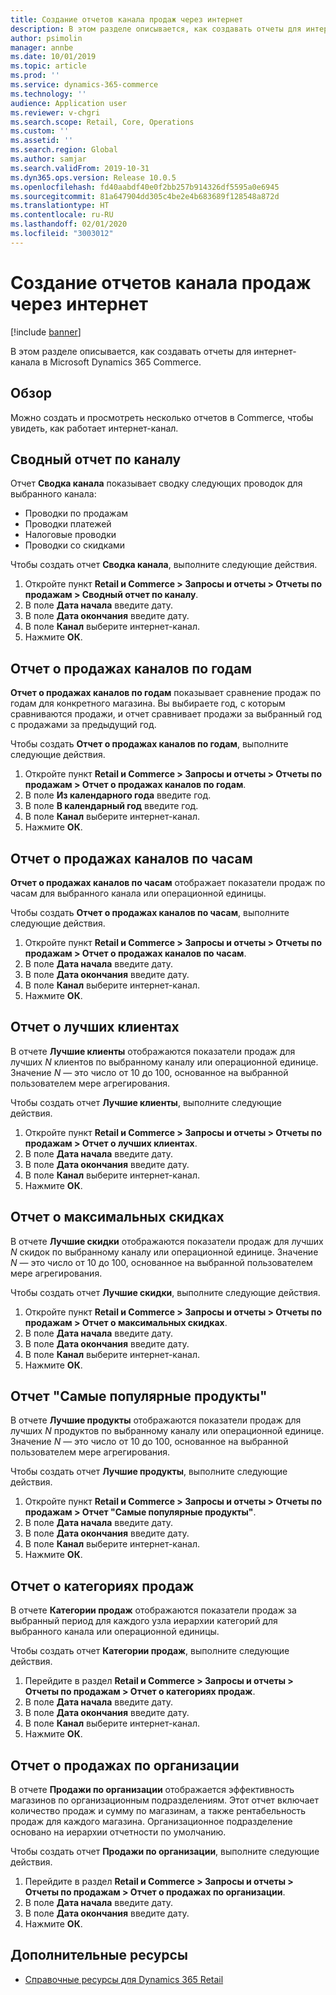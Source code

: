 ```yaml
---
title: Создание отчетов канала продаж через интернет
description: В этом разделе описывается, как создавать отчеты для интернет-канала в Microsoft Dynamics 365 Commerce.
author: psimolin
manager: annbe
ms.date: 10/01/2019
ms.topic: article
ms.prod: ''
ms.service: dynamics-365-commerce
ms.technology: ''
audience: Application user
ms.reviewer: v-chgri
ms.search.scope: Retail, Core, Operations
ms.custom: ''
ms.assetid: ''
ms.search.region: Global
ms.author: samjar
ms.search.validFrom: 2019-10-31
ms.dyn365.ops.version: Release 10.0.5
ms.openlocfilehash: fd40aabdf40e0f2bb257b914326df5595a0e6945
ms.sourcegitcommit: 81a647904dd305c4be2e4b683689f128548a872d
ms.translationtype: HT
ms.contentlocale: ru-RU
ms.lasthandoff: 02/01/2020
ms.locfileid: "3003012"
---
```

# <a name="generate-online-channel-reports"></a>Создание отчетов канала продаж через интернет


[!include [banner](includes/banner.md)]

В этом разделе описывается, как создавать отчеты для интернет-канала в Microsoft Dynamics 365 Commerce.

## <a name="overview"></a>Обзор

Можно создать и просмотреть несколько отчетов в Commerce, чтобы увидеть, как работает интернет-канал.

## <a name="channel-summary-report"></a>Сводный отчет по каналу

Отчет **Сводка канала** показывает сводку следующих проводок для выбранного канала:

- Проводки по продажам
- Проводки платежей
- Налоговые проводки
- Проводки со скидками

Чтобы создать отчет **Сводка канала**, выполните следующие действия.

1. Откройте пункт **Retail и Commerce \> Запросы и отчеты \> Отчеты по продажам \> Сводный отчет по каналу**.
1. В поле **Дата начала** введите дату.
1. В поле **Дата окончания** введите дату.
1. В поле **Канал** выберите интернет-канал.
1. Нажмите **ОК**.
 
## <a name="channel-sales-by-year-report"></a>Отчет о продажах каналов по годам 

**Отчет о продажах каналов по годам** показывает сравнение продаж по годам для конкретного магазина. Вы выбираете год, с которым сравниваются продажи, и отчет сравнивает продажи за выбранный год с продажами за предыдущий год.

Чтобы создать **Отчет о продажах каналов по годам**, выполните следующие действия.

1. Откройте пункт **Retail и Commerce \> Запросы и отчеты \> Отчеты по продажам \> Отчет о продажах каналов по годам**.
1. В поле **Из календарного года** введите год.
1. В поле **В календарный год** введите год.
1. В поле **Канал** выберите интернет-канал.
1. Нажмите **ОК**.

## <a name="channel-sales-by-hour-report"></a>Отчет о продажах каналов по часам

**Отчет о продажах каналов по часам** отображает показатели продаж по часам для выбранного канала или операционной единицы.

Чтобы создать **Отчет о продажах каналов по часам**, выполните следующие действия.

1. Откройте пункт **Retail и Commerce \> Запросы и отчеты \> Отчеты по продажам \> Отчет о продажах каналов по часам**.
1. В поле **Дата начала** введите дату.
1. В поле **Дата окончания** введите дату.
1. В поле **Канал** выберите интернет-канал.
1. Нажмите **ОК**.

## <a name="top-customers-report"></a>Отчет о лучших клиентах

В отчете **Лучшие клиенты** отображаются показатели продаж для лучших *N* клиентов по выбранному каналу или операционной единице. Значение *N* — это число от 10 до 100, основанное на выбранной пользователем мере агрегирования.

Чтобы создать отчет **Лучшие клиенты**, выполните следующие действия.

1. Откройте пункт **Retail и Commerce \> Запросы и отчеты \> Отчеты по продажам \> Отчет о лучших клиентах**.
1. В поле **Дата начала** введите дату.
1. В поле **Дата окончания** введите дату.
1. В поле **Канал** выберите интернет-канал.
1. Нажмите **ОК**.

## <a name="top-discounts-report"></a>Отчет о максимальных скидках

В отчете **Лучшие скидки** отображаются показатели продаж для лучших *N* скидок по выбранному каналу или операционной единице. Значение *N* — это число от 10 до 100, основанное на выбранной пользователем мере агрегирования.

Чтобы создать отчет **Лучшие скидки**, выполните следующие действия.

1. Откройте пункт **Retail и Commerce \> Запросы и отчеты \> Отчеты по продажам \> Отчет о максимальных скидках**.
1. В поле **Дата начала** введите дату.
1. В поле **Дата окончания** введите дату.
1. В поле **Канал** выберите интернет-канал.
1. Нажмите **ОК**.

## <a name="top-products-report"></a>Отчет "Самые популярные продукты"

В отчете **Лучшие продукты** отображаются показатели продаж для лучших *N* продуктов по выбранному каналу или операционной единице. Значение *N* — это число от 10 до 100, основанное на выбранной пользователем мере агрегирования.

Чтобы создать отчет **Лучшие продукты**, выполните следующие действия.

1. Откройте пункт **Retail и Commerce \> Запросы и отчеты \> Отчеты по продажам \> Отчет "Самые популярные продукты"**.
1. В поле **Дата начала** введите дату.
1. В поле **Дата окончания** введите дату.
1. В поле **Канал** выберите интернет-канал.
1. Нажмите **ОК**.

## <a name="category-sales-report"></a>Отчет о категориях продаж

В отчете **Категории продаж** отображаются показатели продаж за выбранный период для каждого узла иерархии категорий для выбранного канала или операционной единицы.

Чтобы создать отчет **Категории продаж**, выполните следующие действия.

1. Перейдите в раздел **Retail и Commerce \> Запросы и отчеты \> Отчеты по продажам \> Отчет о категориях продаж**.
1. В поле **Дата начала** введите дату.
1. В поле **Дата окончания** введите дату.
1. В поле **Канал** выберите интернет-канал.
1. Нажмите **ОК**.

## <a name="organization-sales-report"></a>Отчет о продажах по организации

В отчете **Продажи по организации** отображается эффективность магазинов по организационным подразделениям. Этот отчет включает количество продаж и сумму по магазинам, а также рентабельность продаж для каждого магазина. Организационное подразделение основано на иерархии отчетности по умолчанию.

Чтобы создать отчет **Продажи по организации**, выполните следующие действия.

1. Перейдите в раздел **Retail и Commerce \> Запросы и отчеты \> Отчеты по продажам \> Отчет о продажах по организации**.
1. В поле **Дата начала** введите дату.
1. В поле **Дата окончания** введите дату.
1. Нажмите **ОК**.

## <a name="additional-resources"></a>Дополнительные ресурсы

- [Справочные ресурсы для Dynamics 365 Retail](../retail/index.md)
